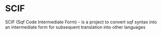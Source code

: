 # SCIF

SCIF (Sqf Code Intermediate Form) - is a project to convert sqf syntax into an intermediate form for subsequent translation into other languages


